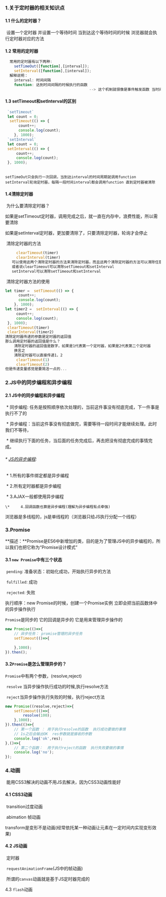 ### 1.关于定时器的相关知识点

#### 	1.1 什么的定时器？

​			设置一个定时器 并设置一个等待时间 当到达这个等待时间的时候 浏览器就会执行定时器对应的方法

####    1.2 常用的定时器

```javascript
  常用的定时器有以下两种:
	setTimeOut([function],[interval]);
	setInterval([function],[interval]);
  解释说明：
  	interval: 时间间隔
    function: 达到时间间隔的时候执行的函数  
        							  --> 这个机制就很像是事件触发函数 当时间触发的时候就调用函数
```

####   1.3 setTimeout和setInterval的区别

```javascript
 `setTimeout`
 let count = 0;  
  setTimeout(() => {
      count++;
      console.log(count);
    }, 1000);  
 `setInterval`
 let count = 0;
 setInterval(() => {
     count++;
     console.log(count);
 }, 1000);
	
```

  	setTimeOut只会执行一次回调，当到达interval的时间周期就调用function
  	setInterval轮询定时器，每隔一段时间interval都会调用function 直到定时器被清除

####  1.4清除定时器

​      为什么要清除定时器？

​			如果是setTimeout定时器，调用完成之后，就一直在内存中，浪费性能，所以需要清除

​			如果是setInterval定时器，更加要清除了，只要清除定时器，轮询才会停止

​     清除定时器的方法

```javascript
     clearTimeout(timer) 
	 clearInterval(timer)
   可以使用这两个清除定时器的方法来清除定时器，而且这两个清除定时器的方法可以清除任意定时器
   或者说clearTimeout可以清除setTimeout和setInterval
   setInterval可以清除setTimeout和setInterval
```

​      清除定时器方法的使用

```js
let timer =  setTimeout(() => {
      count++;
      console.log(count);
    }, 1000);  
let timer2 =  setInterval(() => {
     count++;
     console.log(count);
 }, 1000);
 clearTimeout(timer) 
 clearInterval(timer2)
清除定时器传递的参数是定时器的返回值
那么调用定时器的返回值是什么？
	清除定时器的返回值是数字，如果是1代表第一个定时器，如果是2代表第二个定时器
    换言之
    清除定时器可以直接传递1，2
     clearTimeout(1) 
	 clearTimeout(2) 
但是传递变量感觉是要简洁一点的...
```



### 2.JS中的同步编程和异步编程

####   2.1 JS中的同步编程和异步编程

​	 \*   同步编程: 任务是按照顺序依次处理的，当前这件事没有彻底完成，下一件事是执行不了的

​	 \*   异步编程：当前这件事没有彻底做完，需要等待一段时间才能继续处理。此时我们不等待，

​	 \* 继续执行下面的任务，当后面的任务完成后，再去把没有彻底完成的事情完成。

###### 	 \*   [JS的异步编程](很少):

​	 \*     1.所有的事件绑定都是异步编程

​	 \*     2.所有定时器都是异步编程

​	 \*     3.AJAX一般都使用异步编程

 	\*     4.回调函数也算是异步编程(理解为异步编程有点牵强)

   浏览器是多线程的，js是单线程的（浏览器只给JS执行分配一个线程）

### 3.Promise

   **描述：**Promise是ES6中新增加的类，目的是为了管理JS中的异步编程的，所以我们也把它称为“Promise设计模式”

#### 	3.1 `new Promise`中有三个状态

​		`pending`: 准备状态：初始化成功，开始执行异步的方法

​	    `fulfilled`: 成功

​		`rejected`: 失败

 执行顺序：new Promise的时候，创建一个Promise实例 立即会把当前函数体中的异步操作执行

`Promise`是同步的 它的回调是异步的 它是用来管理异步操作的

```js
new Promise(()=>{
    // 异步任务： promise管理的异步任务
    setTimeout(()=>{
        
    },1000);
}).then();
```

#### 3.2`Promise`是怎么管理异步的？

`Promise`中有两个参数，(resolve,reject)

​	`resolve` 当异步操作执行成功的时候,执行resolve方法

​	`reject`当异步操作执行失败的时候，执行reject方法

```js
new Promise((resolve,reject)=>{
    setTimeout(()=>{
        resolve(100);
    },1000);
}).then(()=>{
    // 第一个函数 ： 用于执行resolve的函数  执行成功要做的事情
    // 1s之后会输出OK  res参数就是接收的参数
    console.log('ok',res);
},()=>{
    // 第二个函数：  用于执行reject的函数  执行失败要做的事情
    console.log('no');
});
```

### 4.动画

​	能用CSS3解决的动画不用JS去解决，因为CSS3动画性能好

####   4.1 CSS3动画

​		transition过度动画

​		abimation 帧动画

​		 transform是变形不是动画(经常依托某一种动画让元素在一定时间内实现变形效果)

####   4.2 JS动画

​		定时器

​		`requestAnimationFrame`(JS中的帧动画)

​		所谓的`canvas`动画就是基于JS定时器完成的

4.3 `flash`动画